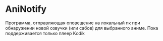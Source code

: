 # **AniNotify**

Программа, отправляющая оповещение на локальный пк при обнаружении новой озвучки (или сабов) для выбранного аниме. Пока поддерживается только плеер Kodik

